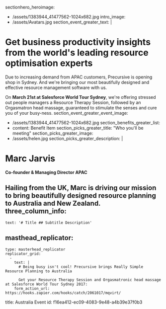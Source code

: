 sectionhero_heroimage:
  - /assets/1383944_41477562-1024x682.jpg
intro_image:
  - /assets/Avatars.jpg
section_event_greater_text: |
  # Get business productivity insights from the world's leading resource optimisation experts
  
  Due to increasing demand from APAC customers, Precursive is opening shop in Sydney. And we're bringing our most beautifully designed and effective resource management software with us.
  
  On **March 21st at Salesforce World Tour Sydney**, we're offering stressed out people managers a Resource Therapy Session, followed by an Orgasmatron head massage, guaranteed to stimulate the senses and cure you of your busy-ness.
section_event_greater_event_image:
  - /assets/1383944_41477562-1024x682.jpg
section_benefits_greater_list:
  - 
    content: Benefit Item
section_picks_greater_title: "Who you'll be meeting"
section_picks_greater_image:
  - /assets/helen.jpg
section_picks_greater_description: |
  # Marc Jarvis
  **Co-founder & Managing Director APAC**
  
  Hailing from the UK, Marc is driving our mission to bring beautifully designed resource planning to Australia and New Zealand.
three_column_info:
  - 
    text: '# Title ## Subtitle Description'
masthead_replicator:
  - 
    type: masterhead_replicator
    replicator_grid:
      - 
        text: |
          # Being busy isn't cool! Precursive brings Really Simple Resource Planning to Australia
          
          Get your Resource Therapy Session and Orgasmatronic head massage at Salesforce World Tour Sydney 2017:
        form_action_url: https://hooks.zapier.com/hooks/catch/2061017/mqvirt/
title: Australia Event
id: f16ea412-ec09-4083-9e48-a4b39e37f0b3
